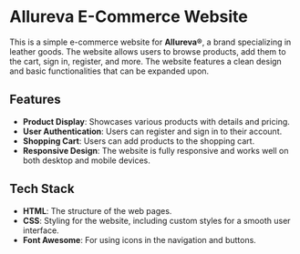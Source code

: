 # Allureva E-Commerce Website

This is a simple e-commerce website for **Allureva®**, a brand specializing in leather goods. The website allows users to browse products, add them to the cart, sign in, register, and more. The website features a clean design and basic functionalities that can be expanded upon.

## Features

- **Product Display**: Showcases various products with details and pricing.
- **User Authentication**: Users can register and sign in to their account.
- **Shopping Cart**: Users can add products to the shopping cart.
- **Responsive Design**: The website is fully responsive and works well on both desktop and mobile devices.

## Tech Stack

- **HTML**: The structure of the web pages.
- **CSS**: Styling for the website, including custom styles for a smooth user interface.
- **Font Awesome**: For using icons in the navigation and buttons.





